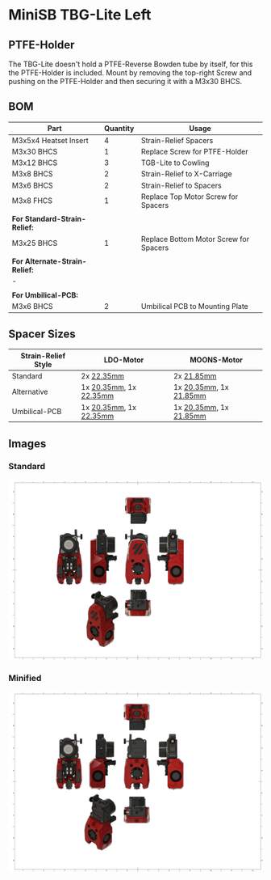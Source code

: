 # MiniSB TBG-Lite Left
## PTFE-Holder
The TBG-Lite doesn't hold a PTFE-Reverse Bowden tube by itself, for this the PTFE-Holder is included. Mount by removing the top-right Screw and pushing on the PTFE-Holder and then securing it with a M3x30 BHCS.
## BOM
| Part                         | Quantity | Usage                                                        |
|------------------------------|----------|--------------------------------------------------------------|
| M3x5x4 Heatset Insert        | 4        | Strain-Relief Spacers                              |
| M3x30 BHCS | 1 | Replace Screw for PTFE-Holder |
| M3x12 BHCS                   | 3        | TGB-Lite to Cowling |
| M3x8 BHCS                    | 2        | Strain-Relief to X-Carriage                                  |
| M3x6 BHCS                    | 2        | Strain-Relief to Spacers                                     |
| M3x8 FHCS | 1 | Replace Top Motor Screw for Spacers |
|                              |          |                                                              |
| **For Standard-Strain-Relief:**  |          |                                                              |
| M3x25 BHCS                            |   1      |       Replace Bottom Motor Screw for Spacers                                                       |
|                              |          |                                                              |
| **For Alternate-Strain-Relief:** |          |                                                              |
| -                            |          |                                                              |
|                              |          |                                                              |
| **For Umbilical-PCB:**           |          |                                                              |
| M3x6 BHCS                    | 2        | Umbilical PCB to Mounting Plate                              |
## Spacer Sizes
| Strain-Relief Style | LDO-Motor | MOONS-Motor |
|---------|-----|-------|
| Standard | 2x [22.35mm](/Spacers/Octagon-STL/Octagon_Spacer_22.35mm.stl) | 2x [21.85mm](/Spacers/Octagon-STL/Octagon_Spacer_21.85mm.stl) |
| Alternative | 1x [20.35mm](/Spacers/Octagon-STL/Octagon_Spacer_20.35mm.stl), 1x [22.35mm](/Spacers/Octagon-STL/Octagon_Spacer_22.35mm.stl) | 1x [20.35mm](/Spacers/Octagon-STL/Octagon_Spacer_20.35mm.stl), 1x [21.85mm](/Spacers/Octagon-STL/Octagon_Spacer_21.85mm.stl) |
| Umbilical-PCB | 1x [20.35mm](/Spacers/Octagon-STL/Octagon_Spacer_20.35mm.stl), 1x [22.35mm](/Spacers/Octagon-STL/Octagon_Spacer_22.35mm.stl) | 1x [20.35mm](/Spacers/Octagon-STL/Octagon_Spacer_20.35mm.stl), 1x [21.85mm](/Spacers/Octagon-STL/Octagon_Spacer_21.85mm.stl) |
## Images
### Standard
![Standard](images/TBG-Lite-Left_1.png)
### Minified
![Minified](images/TBG-Lite-Left-Minified_1.png)
